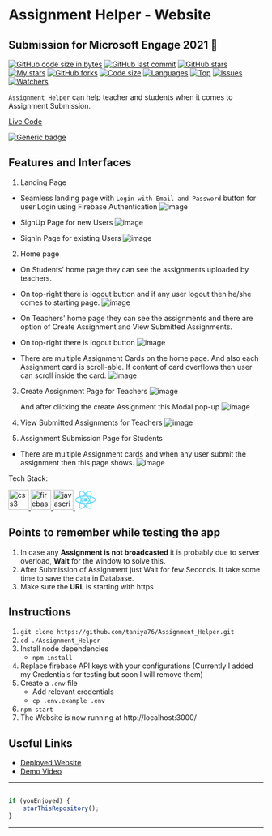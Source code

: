 # Assignment Helper - Website
## Submission for Microsoft Engage 2021 🌟

[![GitHub code size in bytes](https://img.shields.io/github/languages/code-size/taniya76/Assignment_Helper?logo=github&style=for-the-badge)](https://github.com/taniya76/) 
[![GitHub last commit](https://img.shields.io/github/last-commit/taniya76/Assignment_Helper?style=for-the-badge&logo=git)](https://github.com/taniya76/) 
[![GitHub stars](https://img.shields.io/github/stars/taniya76/Assignment_Helper?style=for-the-badge)](https://github.com/taniya76/Assignment_Helper/stargazers) 
[![My stars](https://img.shields.io/github/stars/taniya76?affiliations=OWNER%2CCOLLABORATOR&style=for-the-badge&label=My%20stars)](https://github.com/taniya76/Assignment_Helper/stargazers) 
[![GitHub forks](https://img.shields.io/github/forks/taniya76/Assignment_Helper?style=for-the-badge&logo=git)](https://github.com/taniya76/Assignment_Helper/network)
[![Code size](https://img.shields.io/github/languages/code-size/taniya76/Assignment_Helper?style=for-the-badge)](https://github.com/taniya76/Assignment_Helper)
[![Languages](https://img.shields.io/github/languages/count/taniya76/Assignment_Helper?style=for-the-badge)](https://github.com/taniya76/Assignment_Helper)
[![Top](https://img.shields.io/github/languages/top/taniya76/Assignment_Helper?style=for-the-badge&label=Top%20Languages)](https://github.com/taniya76/Assignment_Helper)
[![Issues](https://img.shields.io/github/issues/taniya76/Assignment_Helper?style=for-the-badge&label=Issues)](https://github.com/taniya76/Assignment_Helper)
[![Watchers](	https://img.shields.io/github/watchers/taniya76/Assignment_Helper?label=Watch&style=for-the-badge)](https://github.com/taniya76/Assignment_Helper) 

`Assignment Helper` can help teacher and students 
when it comes to Assignment Submission.

<p align="center">
<a href="https://classroom2-72408.web.app/">
  <p>Live Code</p>
</a>
</p>

[![Generic badge](https://img.shields.io/badge/view-demo-blue?style=for-the-badge&label=View%20Demo%20Video)](https://www.youtube.com/watch?v=4Dgj6eOFkq4) 


## Features and Interfaces

1. Landing Page
  - Seamless landing page with `Login with Email and Password` button for user Login using Firebase Authentication 
    ![image](https://github.com/taniya76/Assignment_Helper/blob/master/screenshots/Screenshot%20(11).jpg)
  
  - SignUp Page for new Users
    ![image](https://github.com/taniya76/Assignment_Helper/blob/master/screenshots/Screenshot%20(22).png)
  
  - SignIn Page for existing Users
    ![image](https://github.com/taniya76/Assignment_Helper/blob/master/screenshots/Screenshot%20(13).jpg)
    
 2. Home page 
  - On Students' home page they can see the assignments uploaded by teachers.
  - On top-right there is logout button and if any user logout then he/she comes to starting page.
    ![image](https://github.com/taniya76/Assignment_Helper/blob/master/screenshots/Screenshot%20(20).jpg)
    
  - On Teachers' home page they can see the assignments and there are option of Create Assignment and View Submitted Assignments.
  - On top-right there is logout button
    ![image](https://github.com/taniya76/Assignment_Helper/blob/master/screenshots/Screenshot%20(15).jpg)
    
  - There are multiple Assignment Cards on the home page. And also each Assignment card is scroll-able. If content of card overflows
    then user can scroll inside the card.
    ![image](https://github.com/taniya76/Assignment_Helper/blob/master/screenshots/Screenshot%20(19).jpg)

3. Create Assignment Page for Teachers
   ![image](https://github.com/taniya76/Assignment_Helper/blob/master/screenshots/Screenshot%20(16).jpg)
   
   And after clicking the create Assignment this Modal pop-up
   ![image](https://github.com/taniya76/Assignment_Helper/blob/master/screenshots/Screenshot%20(17).jpg)

4. View Submitted Assignments for Teachers
    ![image](https://github.com/taniya76/Assignment_Helper/blob/master/screenshots/Screenshot%20(18).jpg)
    
5. Assignment Submission Page for Students
  - There are multiple Assignment cards and when any user submit the assignment then this page shows.
    ![image](https://github.com/taniya76/Assignment_Helper/blob/master/screenshots/Screenshot%20(21).jpg)
 
    
 Tech Stack: 
 <p>
<a href="https://www.w3schools.com/css/" target="_blank"> <img src="https://raw.githubusercontent.com/devicons/devicon/master/icons/css3/css3-original-wordmark.svg" alt="css3" width="40" height="40"/> </a> <a href="https://firebase.google.com/" target="_blank"> <img src="https://www.vectorlogo.zone/logos/firebase/firebase-icon.svg" alt="firebase" width="40" height="40"/> </a> <a href="https://developer.mozilla.org/en-US/docs/Web/JavaScript" target="_blank"> <img src="https://raw.githubusercontent.com/devicons/devicon/master/icons/javascript/javascript-original.svg" alt="javascript" width="40" height="40"/> </a> <a href="https://reactjs.org/" target="_blank"><img src="data:image/svg+xml;base64,PHN2ZyB4bWxucz0iaHR0cDovL3d3dy53My5vcmcvMjAwMC9zdmciIHZpZXdCb3g9Ii0xMS41IC0xMC4yMzE3NCAyMyAyMC40NjM0OCI+CiAgPHRpdGxlPlJlYWN0IExvZ288L3RpdGxlPgogIDxjaXJjbGUgY3g9IjAiIGN5PSIwIiByPSIyLjA1IiBmaWxsPSIjNjFkYWZiIi8+CiAgPGcgc3Ryb2tlPSIjNjFkYWZiIiBzdHJva2Utd2lkdGg9IjEiIGZpbGw9Im5vbmUiPgogICAgPGVsbGlwc2Ugcng9IjExIiByeT0iNC4yIi8+CiAgICA8ZWxsaXBzZSByeD0iMTEiIHJ5PSI0LjIiIHRyYW5zZm9ybT0icm90YXRlKDYwKSIvPgogICAgPGVsbGlwc2Ugcng9IjExIiByeT0iNC4yIiB0cmFuc2Zvcm09InJvdGF0ZSgxMjApIi8+CiAgPC9nPgo8L3N2Zz4K" alt="React Logo" width="40" height="40" /></a>
  </p>
  
  ## Points to remember while testing the app

1. In case any **Assignment is not broadcasted** it is probably due to server overload, **Wait** for the window to solve this. 
2. After Submission of Assignment just Wait for few Seconds. It take some time to save the data in Database.
3. Make sure the **URL** is starting with https


  ## Instructions


1. `git clone https://github.com/taniya76/Assignment_Helper.git` 
2. `cd ./Assignment_Helper`
3. Install node dependencies 
   - `npm install`
4. Replace firebase API keys with your configurations
   (Currently I added my Credentials for testing but soon I will remove them)
5. Create a `.env` file 
   - Add relevant credentials
   - `cp .env.example .env` 
6. `npm start`
7. The Website is now running at http://localhost:3000/ 


  ## Useful Links

- [Deployed Website](https://classroom2-72408.web.app/)
- [Demo Video](https://www.youtube.com/watch?v=4Dgj6eOFkq4)


---------

```javascript

if (youEnjoyed) {
    starThisRepository();
}

```

-----------



